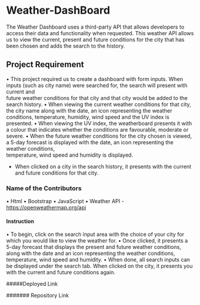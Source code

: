 # Weather-DashBoard

The Weather Dashboard uses a third-party API that allows developers to access their data and functionality when requested. This weather API allows us to view the current, present and future conditions for the city that has been chosen and adds the search to the history.

## Project Requirement

•	This project required us to create a dashboard with form inputs. When inputs (such as city name) were searched for, the search will present with current and  
  future weather conditions for that city and that city would be added to the search history.
•	When viewing the current weather conditions for that city, the city name along with the date, an icon representing the weather conditions, temperature, humidity, 
  wind speed and the UV index is presented.
•	When viewing the UV index, the weatherboard presents it with a colour that indicates whether the conditions are favourable, moderate or severe.
•	When the future weather conditions for the city chosen is viewed, a 5-day forecast is displayed with the date, an icon representing the weather conditions,  
  temperature, wind speed and humidity is displayed.
- When clicked on a city in the search history, it presents with the current and future conditions for that city.

### Name of the Contributors
•	Html
•	Bootstrap
•	JavaScript
•	Weather API - https://openweathermap.org/api

#### Instruction

•	To begin, click on the search input area with the choice of your city for which you would like to view the weather for.
•	Once clicked, it presents a 5-day forecast that displays the present and future weather conditions, along with the date and an icon representing the weather 
  conditions, temperature, wind speed and humidity.
•	When done, all search inputs can be displayed under the search tab. When clicked on the city, it presents you with the current and future conditions again.

#####Deployed Link


####### Repository Link

